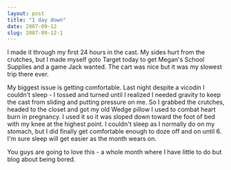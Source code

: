 ```yaml
---
layout: post
title: "1 day down"
date: 2007-09-12
slug: 2007-09-12-1
---
```


I made it through my first 24 hours in the cast.  My sides hurt from the crutches, but I made myself goto Target today to get Megan&apos;s School Supplies and a game Jack wanted.  The cart was nice but it was my slowest trip there ever. 

My biggest issue is getting comfortable.  Last night despite a vicodin I couldn&apos;t sleep - I tossed and turned until I realized I needed gravity to keep the cast from sliding and putting pressure on me.  So I grabbed the crutches, headed to the closet and got my old Wedge pillow I used to combat heart burn in pregnancy.  I used it so it was sloped down toward the foot of bed with my knee at the highest point.  I couldn&apos;t sleep as I normally do on my stomach, but I did finally get comfortable enough to doze off and on until 6. I&apos;m sure sleep will get easier as the month wears on.


You guys are going to love this - a whole month where I have little to do but blog about being bored.




